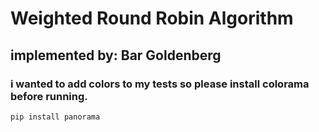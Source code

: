 # Weighted Round Robin Algorithm
## implemented by: Bar Goldenberg
### i wanted to add colors to my tests so please install colorama before running.
``pip install panorama``